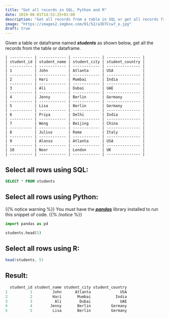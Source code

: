 ```yaml
---
title: "Get all records in SQL, Python and R"
date: 2019-06-01T14:53:25+01:00
description: "Get all records from a table in SQL or get all records from a dataframe using pandas in Python or R."
image: "https://images2.imgbox.com/01/52/a3D7Ccw7_o.jpg"
draft: true
---
```


Given a table or dataframe named *__students__* as shown below, get all the records from the table or dataframe.

```
| ---------- | ------------ | ------------ | --------------- |
| student_id | student_name | student_city | student_country |
| ---------- | ------------ | ------------ | --------------- |
| 1          | John         | Atlanta      | USA             |
| ---------- | ------------ | ------------ | --------------- |
| 2          | Hari         | Mumbai       | India           |
| ---------- | ------------ | ------------ | --------------- |
| 3          | Ali          | Dubai        | UAE             |
| ---------- | ------------ | ------------ | --------------- |
| 4          | Jenny        | Berlin       | Germany         |
| ---------- | ------------ | ------------ | --------------- |
| 5          | Lisa         | Berlin       | Germany         |
| ---------- | ------------ | ------------ | --------------- |
| 6          | Priya        | Delhi        | India           |
| ---------- | ------------ | ------------ | --------------- |
| 7          | Wong         | Beijing      | China           |
| ---------- | ------------ | ------------ | --------------- |
| 8          | Julius       | Rome         | Italy           |
| ---------- | ------------ | ------------ | --------------- |
| 9          | Alonso       | Atlanta      | USA             |
| ---------- | ------------ | ------------ | --------------- |
| 10         | Noor         | London       | UK              |
| ---------- | ------------ | ------------ | --------------- |
```

## Select all rows using SQL:

```SQL
SELECT * FROM students
```

## Select all rows using Python:

{{% notice warning %}}
You must have the *__[pandas](https://pandas.pydata.org/)__* library installed to run this snippet of code.
{{% /notice %}}

```Python
import pandas as pd

students.head(5)
```

## Select all rows using R:

```Java
head(students, 5)
```

## Result:

```Java
  student_id student_name student_city student_country
1          1         John      Atlanta             USA
2          2         Hari       Mumbai           India
3          3          Ali        Dubai             UAE
4          4        Jenny       Berlin         Germany
5          5         Lisa       Berlin         Germany
```
